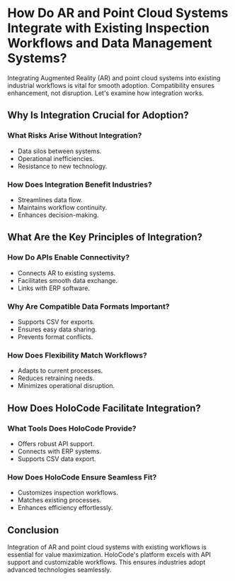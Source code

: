 # How Do AR and Point Cloud Systems Integrate with Existing Inspection Workflows and Data Management Systems?

Integrating Augmented Reality (AR) and point cloud systems into existing industrial workflows is vital for smooth adoption. Compatibility ensures enhancement, not disruption. Let's examine how integration works.

## Why Is Integration Crucial for Adoption?

### What Risks Arise Without Integration?
- Data silos between systems.
- Operational inefficiencies.
- Resistance to new technology.

### How Does Integration Benefit Industries?
- Streamlines data flow.
- Maintains workflow continuity.
- Enhances decision-making.

## What Are the Key Principles of Integration?

### How Do APIs Enable Connectivity?
- Connects AR to existing systems.
- Facilitates smooth data exchange.
- Links with ERP software.

### Why Are Compatible Data Formats Important?
- Supports CSV for exports.
- Ensures easy data sharing.
- Prevents format conflicts.

### How Does Flexibility Match Workflows?
- Adapts to current processes.
- Reduces retraining needs.
- Minimizes operational disruption.

## How Does HoloCode Facilitate Integration?

### What Tools Does HoloCode Provide?
- Offers robust API support.
- Connects with ERP systems.
- Supports CSV data export.

### How Does HoloCode Ensure Seamless Fit?
- Customizes inspection workflows.
- Matches existing processes.
- Enhances efficiency effortlessly.

## Conclusion

Integration of AR and point cloud systems with existing workflows is essential for value maximization. HoloCode's platform excels with API support and customizable workflows. This ensures industries adopt advanced technologies seamlessly. 